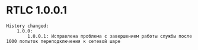 # RTLC 1.0.0.1 

    History changed:
        1.0.0:
            1.0.0.1: Исправлена проблема с завершением работы службы после 1000 попыток переподключения к сетевой шаре
